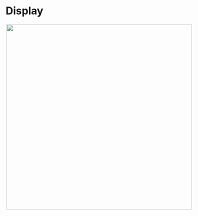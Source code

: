 # Display

<div align="center">
<img src="https://user-images.githubusercontent.com/82607547/218097139-5c8823c7-b50a-4467-a89c-e0059d5acaa9.png" width="500" />
</div>

